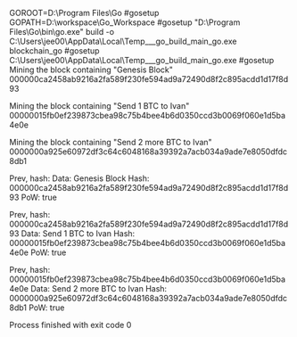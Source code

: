 GOROOT=D:\Program Files\Go #gosetup
GOPATH=D:\workspace\Go_Workspace #gosetup
"D:\Program Files\Go\bin\go.exe" build -o C:\Users\jee00\AppData\Local\Temp\___go_build_main_go.exe blockchain_go #gosetup
C:\Users\jee00\AppData\Local\Temp\___go_build_main_go.exe #gosetup
Mining the block containing "Genesis Block"
000000ca2458ab9216a2fa589f230fe594ad9a72490d8f2c895acdd1d17f8d93

Mining the block containing "Send 1 BTC to Ivan"
00000015fb0ef239873cbea98c75b4bee4b6d0350ccd3b0069f060e1d5ba4e0e

Mining the block containing "Send 2 more BTC to Ivan"
0000000a925e60972df3c64c6048168a39392a7acb034a9ade7e8050dfdc8db1

Prev, hash:
Data: Genesis Block
Hash: 000000ca2458ab9216a2fa589f230fe594ad9a72490d8f2c895acdd1d17f8d93
PoW: true

Prev, hash: 000000ca2458ab9216a2fa589f230fe594ad9a72490d8f2c895acdd1d17f8d93
Data: Send 1 BTC to Ivan
Hash: 00000015fb0ef239873cbea98c75b4bee4b6d0350ccd3b0069f060e1d5ba4e0e
PoW: true

Prev, hash: 00000015fb0ef239873cbea98c75b4bee4b6d0350ccd3b0069f060e1d5ba4e0e
Data: Send 2 more BTC to Ivan
Hash: 0000000a925e60972df3c64c6048168a39392a7acb034a9ade7e8050dfdc8db1
PoW: true


Process finished with exit code 0
